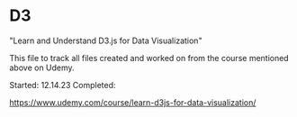 # D3
"Learn and Understand D3.js for Data Visualization"

This file to track all files created and worked on from the course mentioned above on Udemy.

Started: 12.14.23
Completed: 

https://www.udemy.com/course/learn-d3js-for-data-visualization/
